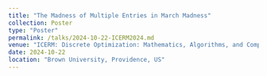 ```yaml
---
title: "The Madness of Multiple Entries in March Madness"
collection: Poster
type: "Poster"
permalink: /talks/2024-10-22-ICERM2024.md
venue: "ICERM: Discrete Optimization: Mathematics, Algorithms, and Computation"
date: 2024-10-22
location: "Brown University, Providence, US"
---
```




